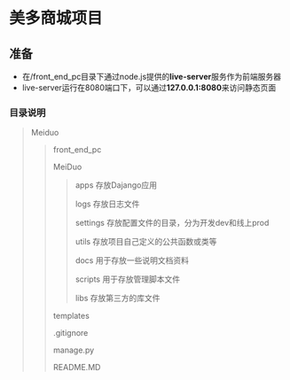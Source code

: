 # 美多商城项目

## 准备

+ 在/front_end_pc目录下通过node.js提供的**live-server**服务作为前端服务器
+ live-server运行在8080端口下，可以通过**127.0.0.1:8080**来访问静态页面

### 目录说明

> Meiduo
>> front_end_pc
>>
>> MeiDuo
>>> apps 存放Dajango应用
>>>
>>> logs 存放日志文件
>>>
>>> settings 存放配置文件的目录，分为开发dev和线上prod
>>>
>>> utils 存放项目自己定义的公共函数或类等
>>>
>>> docs 用于存放一些说明文档资料
>>>
>>> scripts 用于存放管理脚本文件
>>>
>>> libs 存放第三方的库文件
>>>
>> templates
>>
>> .gitignore
>>
>> manage.py
>>
>> README.MD
>>
